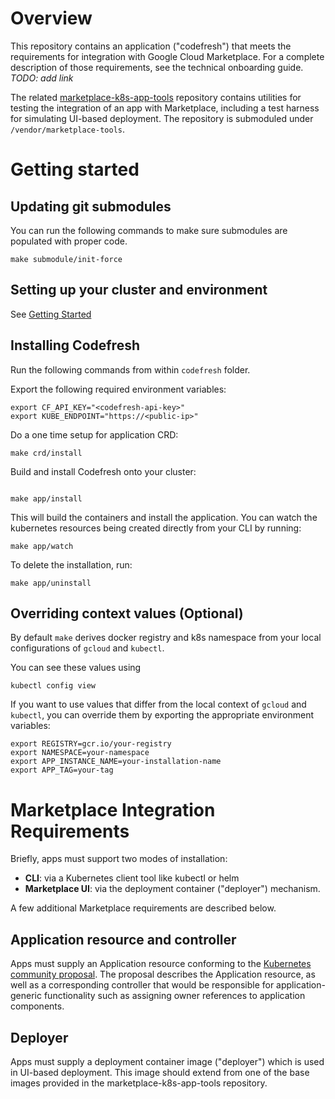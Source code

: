 # Overview

This repository contains an application ("codefresh") that meets the
requirements for integration with Google Cloud Marketplace. For a complete
description of those requirements, see the technical onboarding guide.
*TODO: add link*

The related [marketplace-k8s-app-tools](https://github.com/GoogleCloudPlatform/marketplace-k8s-app-tools)
repository contains utilities for testing the integration of an app with
Marketplace, including a test harness for simulating UI-based deployment.
The repository is submoduled under `/vendor/marketplace-tools`.

# Getting started

## Updating git submodules

You can run the following commands to make sure submodules
are populated with proper code.

```shell
make submodule/init-force
```

## Setting up your cluster and environment

See [Getting Started](https://github.com/GoogleCloudPlatform/marketplace-k8s-app-tools/blob/master/README.md#getting-started)

## Installing Codefresh

Run the following commands from within `codefresh` folder.

Export the following required environment variables:

```shell
export CF_API_KEY="<codefresh-api-key>"
export KUBE_ENDPOINT="https://<public-ip>"
```

Do a one time setup for application CRD:

```shell
make crd/install
```

Build and install Codefresh onto your cluster:

```shell

make app/install
```

This will build the containers and install the application. You can
watch the kubernetes resources being created directly from your CLI
by running:

```shell
make app/watch
```

To delete the installation, run:

```shell
make app/uninstall
```

## Overriding context values (Optional)

By default `make` derives docker registry and k8s namespace
from your local configurations of `gcloud` and `kubectl`. 

You can see these values using

```shell
kubectl config view
```

If you want to use values that differ from the local context of `gcloud` and `kubectl`,
you can override them by exporting the appropriate environment variables:

```shell
export REGISTRY=gcr.io/your-registry
export NAMESPACE=your-namespace
export APP_INSTANCE_NAME=your-installation-name
export APP_TAG=your-tag
```

# Marketplace Integration Requirements

Briefly, apps must support two modes of installation:
- **CLI**: via a Kubernetes client tool like kubectl or helm
- **Marketplace UI**: via the deployment container ("deployer") mechanism.

A few additional Marketplace requirements are described below.

## Application resource and controller

Apps must supply an Application resource conforming to the
[Kubernetes community proposal](https://github.com/kubernetes/community/pull/1629).
The proposal describes the Application resource, as well as a corresponding
controller that would be responsible for application-generic functionality such
as assigning owner references to application components.

## Deployer

Apps must supply a deployment container image ("deployer") which is used in
UI-based deployment. This image should extend from one of the base images
provided in the marketplace-k8s-app-tools repository.
